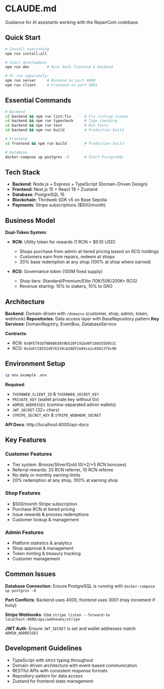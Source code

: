 # CLAUDE.md

Guidance for AI assistants working with the RepairCoin codebase.

## Quick Start

```bash
# Install everything
npm run install:all

# Start development
npm run dev        # Runs both frontend & backend

# Or run separately:
npm run server     # Backend on port 4000
npm run client     # Frontend on port 3001
```

## Essential Commands

```bash
# Backend
cd backend && npm run lint:fix      # Fix linting issues
cd backend && npm run typecheck     # Type checking
cd backend && npm run test          # Run tests
cd backend && npm run build         # Production build

# Frontend  
cd frontend && npm run build        # Production build

# Database
docker-compose up postgres -d       # Start PostgreSQL
```

## Tech Stack

- **Backend**: Node.js + Express + TypeScript (Domain-Driven Design)
- **Frontend**: Next.js 15 + React 19 + Zustand  
- **Database**: PostgreSQL 15
- **Blockchain**: Thirdweb SDK v5 on Base Sepolia
- **Payments**: Stripe subscriptions ($500/month)

## Business Model

**Dual-Token System**:
- **RCN**: Utility token for rewards (1 RCN = $0.10 USD)
  - Shops purchase from admin at tiered pricing based on RCG holdings
  - Customers earn from repairs, redeem at shops
  - 20% base redemption at any shop (100% at shop where earned)
  
- **RCG**: Governance token (100M fixed supply)
  - Shop tiers: Standard/Premium/Elite (10K/50K/200K+ RCG)
  - Revenue sharing: 10% to stakers, 10% to DAO

## Architecture

**Backend**: Domain-driven with `/domains` (customer, shop, admin, token, webhook)
**Repositories**: Data access layer with BaseRepository pattern
**Key Services**: DomainRegistry, EventBus, DatabaseService

**Contracts**:
- RCN: `0xBFE793d78B6B83859b528F191bd6F2b8555D951C`  
- RCG: `0xdaFCC0552d976339cA28EF2e84ca1c6561379c9D`

## Environment Setup

```bash
cp env.example .env
```

**Required**:
- `THIRDWEB_CLIENT_ID` & `THIRDWEB_SECRET_KEY`
- `PRIVATE_KEY` (wallet private key without 0x)
- `ADMIN_ADDRESSES` (comma-separated admin wallets)
- `JWT_SECRET` (32+ chars)
- `STRIPE_SECRET_KEY` & `STRIPE_WEBHOOK_SECRET`

**API Docs**: http://localhost:4000/api-docs

## Key Features

### Customer Features
- Tier system: Bronze/Silver/Gold (0/+2/+5 RCN bonuses)
- Referral rewards: 25 RCN referrer, 10 RCN referee
- No daily or monthly earning limits
- 20% redemption at any shop, 100% at earning shop

### Shop Features  
- $500/month Stripe subscription
- Purchase RCN at tiered pricing
- Issue rewards & process redemptions
- Customer lookup & management

### Admin Features
- Platform statistics & analytics
- Shop approval & management  
- Token minting & treasury tracking
- Customer management

## Common Issues

**Database Connection**: Ensure PostgreSQL is running with `docker-compose up postgres -d`

**Port Conflicts**: Backend uses 4000, frontend uses 3001 (may increment if busy)

**Stripe Webhooks**: Use `stripe listen --forward-to localhost:4000/api/webhooks/stripe`

**JWT Auth**: Ensure `JWT_SECRET` is set and wallet addresses match `ADMIN_ADDRESSES`

## Development Guidelines

- TypeScript with strict typing throughout
- Domain-driven architecture with event-based communication
- RESTful APIs with consistent response formats
- Repository pattern for data access
- Zustand for frontend state management